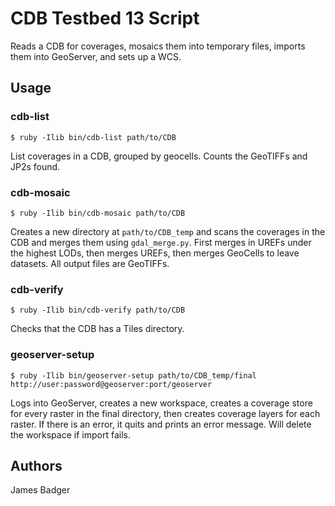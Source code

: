 # CDB Testbed 13 Script

Reads a CDB for coverages, mosaics them into temporary files, imports them into GeoServer, and sets up a WCS.

## Usage

### cdb-list

    $ ruby -Ilib bin/cdb-list path/to/CDB

List coverages in a CDB, grouped by geocells. Counts the GeoTIFFs and JP2s found.

### cdb-mosaic

    $ ruby -Ilib bin/cdb-mosaic path/to/CDB

Creates a new directory at `path/to/CDB_temp` and scans the coverages in the CDB and merges them using `gdal_merge.py`. First merges in UREFs under the highest LODs, then merges UREFs, then merges GeoCells to leave datasets. All output files are GeoTIFFs.

### cdb-verify

    $ ruby -Ilib bin/cdb-verify path/to/CDB

Checks that the CDB has a Tiles directory.

### geoserver-setup

    $ ruby -Ilib bin/geoserver-setup path/to/CDB_temp/final http://user:password@geoserver:port/geoserver

Logs into GeoServer, creates a new workspace, creates a coverage store for every raster in the final directory, then creates coverage layers for each raster. If there is an error, it quits and prints an error message. Will delete the workspace if import fails.

## Authors

James Badger
